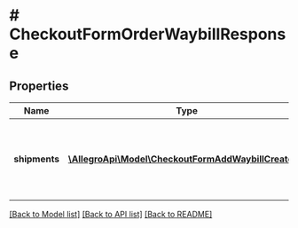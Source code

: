 # # CheckoutFormOrderWaybillResponse

## Properties

Name | Type | Description | Notes
------------ | ------------- | ------------- | -------------
**shipments** | [**\AllegroApi\Model\CheckoutFormAddWaybillCreated[]**](CheckoutFormAddWaybillCreated.md) | List of parcel tracking numbers currently assigned to the order. | [optional]

[[Back to Model list]](../../README.md#models) [[Back to API list]](../../README.md#endpoints) [[Back to README]](../../README.md)
